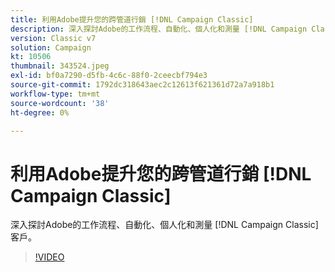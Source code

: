 ```yaml
---
title: 利用Adobe提升您的跨管道行銷 [!DNL Campaign Classic]
description: 深入探討Adobe的工作流程、自動化、個人化和測量 [!DNL Campaign Classic] 客戶。
version: Classic v7
solution: Campaign
kt: 10506
thumbnail: 343524.jpeg
exl-id: bf0a7290-d5fb-4c6c-88f0-2ceecbf794e3
source-git-commit: 1792dc318643aec2c12613f621361d72a7a918b1
workflow-type: tm+mt
source-wordcount: '38'
ht-degree: 0%

---
```


# 利用Adobe提升您的跨管道行銷 [!DNL Campaign Classic]

深入探討Adobe的工作流程、自動化、個人化和測量 [!DNL Campaign Classic] 客戶。

>[!VIDEO](https://video.tv.adobe.com/v/343524/?quality=12&learn=on)
